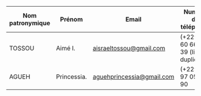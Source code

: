| Nom patronymique | Prénom | Email | Numéro de téléphone |
|---|---|---|---|
| TOSSOU | Aimé I. | aisraeltossou@gmail.com | (+229) 01 60 66 39 39 (ligne à dupliquée)|
| AGUEH | Princessia. | aguehprincessia@gmail.com | (+229) 01 97 05 87 90 |
